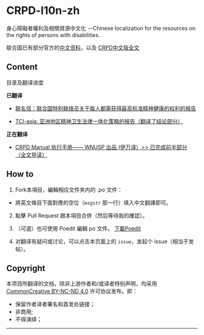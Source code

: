 # CRPD-l10n-zh
身心障礙者權利及相關資源中文化 －Chinese localization for the resources on the rights of persons with disabilities.

联合国已有部分官方的[中文资料](https://www.un.org/development/desa/disabilities-zh/%e6%ae%8b%e7%96%be%e4%ba%ba%e6%9d%83%e5%88%a9%e5%85%ac%e7%ba%a6-3.html)，以及 [CRPD中文版全文](http://www.un.org/disabilities/documents/convention/convoptprot-c.pdf)

## Content
目录及翻译进度

**已翻译**  
- [联名信：联合国特别联络员关于每人都需获得最高标准精神健康的权利的报告](https://regaudit.github.io/CRPD-l10n-zh/Sign-on-letter-UN-SR-report.html)  

- [TCI-asia: 亚洲地区精神卫生法律一体化策略的报告（翻译了结论部分）](https://regaudit.github.io/CRPD-l10n-zh/Legal-Harmonization-Report-Draft.html)  

**正在翻译**  
- [CRPD Manual 执行手册—— WNUSP 出品  (伊万译）>> 已完成前半部分（全文导读）](https://regaudit.github.io/CRPD-l10n-zh/WNUSP_CRPD_Manual-zh_CN-Yifan.html)


## How to
1. Fork本項目，編輯相应文件夹内的 .po 文件：
  - 將英文條目下面對應的空位（`msgstr` 那一行）填入中文翻譯即可。
2. 點擊 Pull Request 跟本項目合併（然后等待我的確認）。
  
3. （可選）也可使用 Poedit 編輯 po 文件。 [下載Poedit](https://poedit.net/)

4. 对翻译有疑问或讨论，可以点击本页面上的 `issue`，发起个 issue（相当于发帖）。


## Copyright

本项目所翻译的文档，除非上游作者和/或译者特别声明，均采用 [CommonCreative BY-NC-ND 4.0](https://creativecommons.org/licenses/by-nc-nd/4.0/deed.zh) 许可协议发布。即：  
- 保留作者译者署名和首发处链接；
- 非商用;
- 不得演绎；

----
